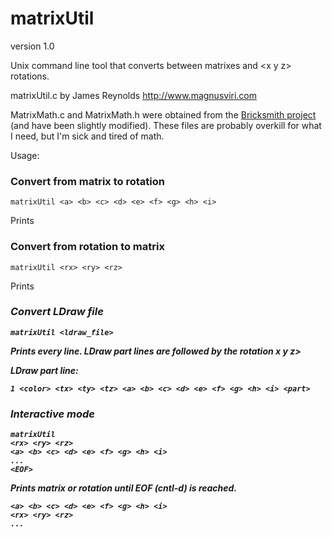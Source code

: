 # matrixUtil

version 1.0

Unix command line tool that converts between matrixes and &lt;x y z&gt; rotations.

matrixUtil.c by James Reynolds http://www.magnusviri.com

MatrixMath.c and MatrixMath.h were obtained from the [Bricksmith project](http://bricksmith.sourceforge.net) (and have been slightly modified).  These files are probably overkill for what I need, but I'm sick and tired of math.

Usage:

### Convert from matrix to rotation

	matrixUtil <a> <b> <c> <d> <e> <f> <g> <h> <i>

Prints <rx> <ry> <rz>

### Convert from rotation to matrix

	matrixUtil <rx> <ry> <rz>

Prints <a> <b> <c> <d> <e> <f> <g> <h> <i>

### Convert LDraw file

	matrixUtil <ldraw_file>

Prints every line.  LDraw part lines are followed by the rotation x y z>

LDraw part line:

	1 <color> <tx> <ty> <tz> <a> <b> <c> <d> <e> <f> <g> <h> <i> <part>

### Interactive mode

	matrixUtil
	<rx> <ry> <rz>
	<a> <b> <c> <d> <e> <f> <g> <h> <i>
	...
	<EOF>

Prints matrix or rotation until EOF (cntl-d) is reached.

	<a> <b> <c> <d> <e> <f> <g> <h> <i>
	<rx> <ry> <rz>
	...

